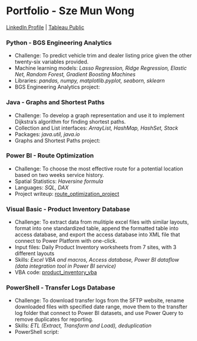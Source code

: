 # Portfolio - Sze Mun Wong
[LinkedIn Profile](https://www.linkedin.com/in/sze-mun-wong) | [Tableau Public](https://public.tableau.com/app/profile/sze.mun.wong)
  
### Python - BGS Engineering Analytics
- Challenge: To predict vehicle trim and dealer listing price given the other twenty-six variables provided.
- Machine learning models: *Lasso Regression, Ridge Regression, Elastic Net, Random Forest, Gradient Boosting Machines*
- Libraries: *pandas, numpy, matplotlib.pyplot, seaborn, sklearn*
- BGS Engineering Analytics project: 

### Java - Graphs and Shortest Paths
- Challenge: To develop a graph representation and use it to implement Dijkstra’s algorithm for finding shortest paths.
- Collection and List interfaces: *ArrayList, HashMap, HashSet, Stack*
- Packages: *java.util, java.io*
- Graphs and Shortest Paths project: 
  
### Power BI - Route Optimization
- Challenge: To choose the most effective route for a potential location based on two weeks service history. 
- Spatial Statistics: *Haversine formula*
- Languages: *SQL, DAX*
- Project writeup: [route_optimization_project](https://github.com/cmunwong/projects/blob/main/route_optimization_project.pdf)

### Visual Basic - Product Inventory Database
- Challenge: To extract data from mulitiple excel files with similar layouts, format into one standardized table, append the formatted table into access database, and export the access database into XML file that connect to Power Platform with one-click.
- Input files: Daily Product Inventory worksheets from 7 sites, with 3 different layouts
- Skills: *Excel VBA and macros, Access database, Power BI dataflow (data integration tool in Power BI service)*
- VBA code: [product_inventory_vba](https://github.com/cmunwong/projects/blob/main/product_inventory_vba)

### PowerShell - Transfer Logs Database
- Challenge: To download transfer logs from the SFTP website, rename downloaded files with specified date range, move them to the transfter log folder that connect to Power BI datasets, and use Power Query to remove duplicates for reporting.
- Skills: *ETL (Extract, Transform and Load), deduplication*
- PowerShell script: 
